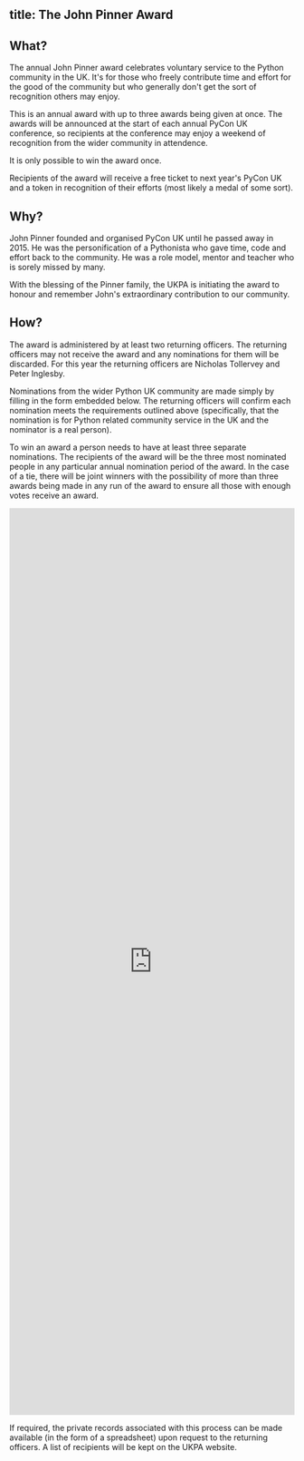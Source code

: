 title: The John Pinner Award
---
<h2>What?</h2>

The annual John Pinner award celebrates voluntary service to the Python
community in the UK. It's for those who freely contribute time and effort for
the good of the community but who generally don't get the sort of recognition
others may enjoy.

This is an annual award with up to three awards being given at once. The awards
will be announced at the start of each annual PyCon UK conference, so
recipients at the conference may enjoy a weekend of recognition from the wider
community in attendence.

It is only possible to win the award once.

Recipients of the award will receive a free ticket to next year's PyCon UK and
a token in recognition of their efforts (most likely a medal of some sort).

<h2>Why?</h2>

John Pinner founded and organised PyCon UK until he passed away in 2015. He was
the personification of a Pythonista who gave time, code and effort back to the
community. He was a role model, mentor and teacher who is sorely missed by
many.

With the blessing of the Pinner family, the UKPA is initiating the award to
honour and remember John's extraordinary contribution to our community.

<h2>How?</h2>

The award is administered by at least two returning officers. The returning
officers may not receive the award and any nominations for them will be
discarded. For this year the returning officers are Nicholas Tollervey and
Peter Inglesby.

Nominations from the wider Python UK community are made simply by filling in
the form embedded below. The returning officers will confirm
each nomination meets the requirements outlined above (specifically, that the
nomination is for Python related community service in the UK and the nominator
is a real person).

To win an award a person needs to have at least three separate nominations. The
recipients of the award will be the three most nominated people in any
particular annual nomination period of the award. In the case of a tie, there
will be joint winners with the possibility of more than three awards being
made in any run of the award to ensure all those with enough votes receive an
award.

<iframe src="https://docs.google.com/forms/d/e/1FAIpQLSdWFta61RMBmxgPEpZghorFzSpKCkyabVgRAJMbyMt2ARF0oQ/viewform?embedded=true" width="100%" height="1600" frameborder="0" marginheight="0" marginwidth="0">Loading...</iframe>

If required, the private records associated with this process can be made
available (in the form of a spreadsheet) upon request to the returning
officers. A list of recipients will be kept on the UKPA website.
